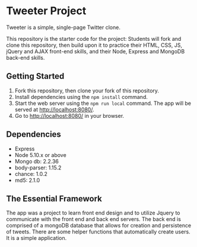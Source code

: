 # Tweeter Project

Tweeter is a simple, single-page Twitter clone.

This repository is the starter code for the project: Students will fork and clone this repository, then build upon it to practice their HTML, CSS, JS, jQuery and AJAX front-end skills, and their Node, Express and MongoDB back-end skills.

## Getting Started

1. Fork this repository, then clone your fork of this repository.
2. Install dependencies using the `npm install` command.
3. Start the web server using the `npm run local` command. The app will be served at <http://localhost:8080/>.
4. Go to <http://localhost:8080/> in your browser.

## Dependencies

- Express
- Node 5.10.x or above
- Mongo db: 2.2.36
- body-parser: 1.15.2
- chance: 1.0.2
- md5: 2.1.0

## The Essential Framework

The app was a project to learn front end design and to utilize Jquery to communicate with the front end and back end servers. The back end is comprised of a mongoDB database that allows for creation and persistence of tweets. There are some helper functions that automatically create users. It is a simple application.